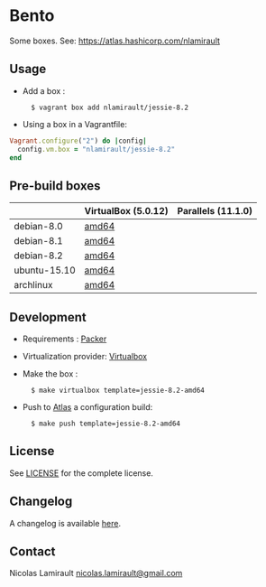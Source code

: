 # Bento

Some boxes. See: https://atlas.hashicorp.com/nlamirault


## Usage

* Add a box :

        $ vagrant box add nlamirault/jessie-8.2

* Using a box in a Vagrantfile:

```ruby
Vagrant.configure("2") do |config|
  config.vm.box = "nlamirault/jessie-8.2"
end
```

## Pre-build boxes

|               | VirtualBox (5.0.12)       | Parallels (11.1.0)        |
| ------------- | ------------------        | -------------------       |
| debian-8.0    | [amd64][D80]              |                           |
| debian-8.1    | [amd64][D81]              |                           |
| debian-8.2    | [amd64][D82]              |                           |
| ubuntu-15.10  | [amd64][U1510]            |                           |
| archlinux     | [amd64][Arch]             |                           |


## Development

* Requirements : [Packer][]

* Virtualization provider: [Virtualbox][]

* Make the box :

        $ make virtualbox template=jessie-8.2-amd64

* Push to [Atlas][] a configuration build:

        $ make push template=jessie-8.2-amd64


## License

See [LICENSE][] for the complete license.


## Changelog

A changelog is available [here](ChangeLog.md).


## Contact

Nicolas Lamirault <nicolas.lamirault@gmail.com>




[LICENSE]: https://github.com/nlamirault/bento/blob/master/LICENSE



[Packer]: https://www.packer.io/
[Atlas]:  https://atlas.hashicorp.com
[Virtualbox]: https://www.virtualbox.org/


[D80]: https://atlas.hashicorp.com/nlamirault/boxes/jessie-8.0
[D81]: https://atlas.hashicorp.com/nlamirault/boxes/jessie-8.1
[D82]: https://atlas.hashicorp.com/nlamirault/boxes/jessie-8.2

[Arch]: https://atlas.hashicorp.com/nlamirault/boxes/archlinux

[U1510]: https://atlas.hashicorp.com/nlamirault/boxes/ubuntu-15.10

[N1412]: https://atlas.hashicorp.com/nlamirault/boxes/nixos-1412
